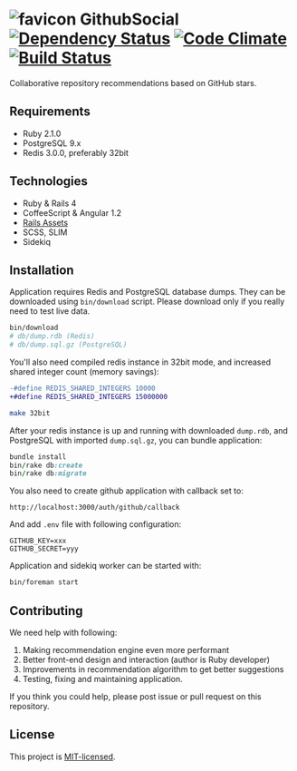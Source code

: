 # ![favicon](http://githubsocial.com/favicon_github.png) GithubSocial [![Dependency Status][gemnasium-img-url]][gemnasium-url] [![Code Climate][codeclimate-img-url]][codeclimate-url] [![Build Status][travis-img-url]][travis-url]

[codeclimate-img-url]: https://codeclimate.com/github/sheerun/githubsocial/badges/gpa.svg
[codeclimate-url]: https://codeclimate.com/github/sheerun/githubsocial
[gemnasium-img-url]: https://gemnasium.com/sheerun/githubsocial.png
[gemnasium-url]: https://gemnasium.com/sheerun/githubsocial
[travis-img-url]: https://travis-ci.org/sheerun/githubsocial.svg
[travis-url]: https://travis-ci-org/sheerun/githubsocial

Collaborative repository recommendations based on GitHub stars.

## Requirements

- Ruby 2.1.0
- PostgreSQL 9.x
- Redis 3.0.0, preferably 32bit

## Technologies

- Ruby & Rails 4
- CoffeeScript & Angular 1.2
- [Rails Assets](https://rails-assets.org/)
- SCSS, SLIM
- Sidekiq

## Installation

Application requires Redis and PostgreSQL database dumps. They can be downloaded using `bin/download` script. Please download only if you really need to test live data.

```bash
bin/download
# db/dump.rdb (Redis)
# db/dump.sql.gz (PostgreSQL)
```

You'll also need compiled redis instance in 32bit mode, and increased shared integer count (memory savings):

```diff
-#define REDIS_SHARED_INTEGERS 10000
+#define REDIS_SHARED_INTEGERS 15000000
```

```bash
make 32bit
```

After your redis instance is up and running with downloaded `dump.rdb`, and PostgreSQL with imported `dump.sql.gz`, you can bundle application:

```ruby
bundle install
bin/rake db:create
bin/rake db:migrate
```

You also need to create github application with callback set to:

```
http://localhost:3000/auth/github/callback
```

And add `.env` file with following configuration:

```
GITHUB_KEY=xxx
GITHUB_SECRET=yyy
```

Application and sidekiq worker can be started with:

```bash
bin/foreman start
```

## Contributing

We need help with following:

1. Making recommendation engine even more performant
2. Better front-end design and interaction (author is Ruby developer)
3. Improvements in recommendation algorithm to get better suggestions
4. Testing, fixing and maintaining application.

If you think you could help, please post issue or pull request on this repository.

## License

This project is [MIT-licensed](http://opensource.org/licenses/mit-license.php).
